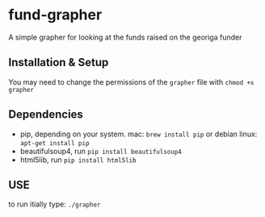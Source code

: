 # fund-grapher
A simple grapher for looking at the funds raised on the georiga funder

## Installation & Setup

You may need to change the permissions of the <code>grapher</code> file with <code>chmod +x grapher</code>

## Dependencies

* pip, depending on your system. mac: <code>brew install pip</code> or debian linux: <code>apt-get install pip</code> 
* beautifulsoup4, run <code>pip install beautifulsoup4</code>
* html5lib, run <code>pip install html5lib</code>

## USE

to run itially type: <code>./grapher</code>